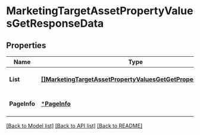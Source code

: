 # MarketingTargetAssetPropertyValuesGetResponseData

## Properties
Name | Type | Description | Notes
------------ | ------------- | ------------- | -------------
**List** | [**[]MarketingTargetAssetPropertyValuesGetGetPropertyListStruct**](MarketingTargetAssetPropertyValuesGetGetPropertyListStruct.md) |  | [optional] [default to null]
**PageInfo** | [***PageInfo**](page_info.md) |  | [optional] [default to null]

[[Back to Model list]](../README.md#documentation-for-models) [[Back to API list]](../README.md#documentation-for-api-endpoints) [[Back to README]](../README.md)


